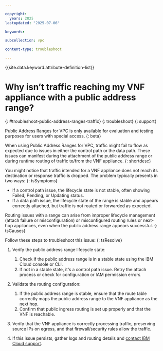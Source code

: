 ```yaml
---

copyright:
  years: 2025
lastupdated: "2025-07-06"

keywords:

subcollection: vpc

content-type: troubleshoot

---
```


{{site.data.keyword.attribute-definition-list}}

# Why isn’t traffic reaching my VNF appliance with a public address range?
{: #troubleshoot-public-address-ranges-traffic}
{: troubleshoot}
{: support}


Public Address Ranges for VPC is only available for evaluation and testing purposes for users with special access.
{: beta}

When using Public Address Ranges for VPC, traffic might fail to flow as expected due to issues in either the control path or the data path. These issues can manifest during the attachment of the public address range or during runtime routing of traffic to/from the VNF appliance.
{: shortdesc}

You might notice that traffic intended for a VNF appliance does not reach its destination or response traffic is dropped. The problem typically presents in two ways:
{: tsSymptoms}

* If a control path issue, the lifecycle state is not stable, often showing Failed, Pending, or Updating status.
* If a data path issue, the lifecycle state of the  range is stable and appears correctly attached, but traffic is not routed or forwarded as expected.
 
Routing issues with a  range can arise from improper lifecycle management (attach failure or misconfiguration) or misconfigured routing rules or next-hop appliances, even when the public address range appears successful. 
{: tsCauses}

Follow these steps to troubleshoot this issue:
{: tsResolve} 

1. Verify the public address range lifecycle state:

   1. Check if the public address range is in a stable state using the IBM Cloud console or CLI.
   1. If not in a stable state, it's a control path issue. Retry the attach process or check for configuration or IAM permission errors.
1. Validate the routing configuration:

   1. If the public address range is stable, ensure that the route table correctly maps the public address range to the VNF appliance as the next hop.
   1. Confirm that public ingress routing is set up properly and that the VNF is reachable.
1. Verify that the VNF appliance is correctly processing traffic, preserving source IPs on egress, and that firewall/security rules allow the traffic.
1. If this issue persists, gather logs and routing details and [contact IBM Cloud support](/docs/account?topic=account-open-case&interface=ui).
